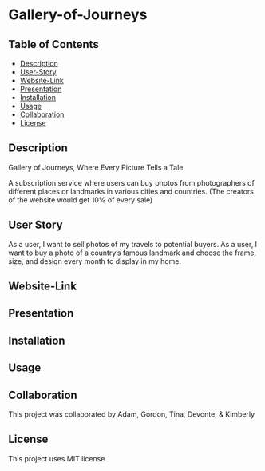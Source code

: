 # Gallery-of-Journeys

## Table of Contents
 * [Description](#Description)
 * [User-Story](#User-Story)
 * [Website-Link](#Website-Link)
 * [Presentation](#Presentation)
 * [Installation](#Installation)
 * [Usage](#Usage)
 * [Collaboration](#Collaboration)
 * [License](#License)

## Description
Gallery of Journeys, Where Every Picture Tells a Tale

A subscription service where users can buy photos from photographers of different places or landmarks in various cities and countries. (The creators of the website would get 10% of every sale)

## User Story
As a user, I want to sell photos of my travels to potential buyers.
As a user, I want to buy a photo of a country’s famous landmark and choose the frame, size, and design every month to display in my home.

## Website-Link

## Presentation

## Installation

## Usage

## Collaboration 
This project was collaborated by Adam, Gordon, Tina, Devonte, & Kimberly

## License 
This project uses MIT license